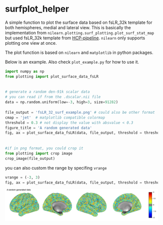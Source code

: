 # surfplot_helper

A simple function to plot the surface data based on fsLR_32k template for both hemispheres, medial and lateral view.
This is basically the implementation from `nilearn.plotting.surf_plotting.plot_surf_stat_map` but used fsLR_32k template from [HCP-pipeline](https://github.com/Washington-University/HCPpipelines). `nilearn` only supports plotting one view at once.


The plot function is based on `nilearn` and `matplotlib` in python packages.



Below is an example. Also check `plot_example.py` for how to use it. 

``` python
import numpy as np
from plotting import plot_surface_data_fsLR


# generate a random den-91k scalar data 
# you can read if from the .dscalar.nii file
data = np.random.uniform(low=-3, high=3, size=91282)

file_output = 'fsLR_32_surf_example.png' # could also be other format
cmap = 'jet'  # matplotlib compatible colormap
threshold = 0.3 # not display the value with absvalue < 0.3
figure_title = 'A random generated data'
fig, ax = plot_surface_data_fsLR(data, file_output, threshold = threshold, cmap=cmap, title=figure_title)


#if in png format, you could crop it 
from plotting import crop image
crop_image(file_output)
```

you can also custom the range by specifing `vrange`
```python
vrange = (-3, 3)
fig, ax = plot_surface_data_fsLR(data, file_output, threshold = threshold, vrange=vrange, cmap=cmap, title=figure_title)
```

![plotting random generated data](fsLR_32_surf_example.png)